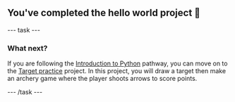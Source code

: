 <h2 class="c-project-heading--task">You've completed the hello world project 🎉</h2>

--- task ---

<h3 class="c-project-heading--task">What next?</h2>

If you are following the [Introduction to Python](https://projects.raspberrypi.org/en/raspberrypi/python-intro) pathway, you can move on to the [Target practice](https://projects.raspberrypi.org/en/projects/target-practice) project. In this project, you will draw a target then make an archery game where the player shoots arrows to score points.

--- /task ---